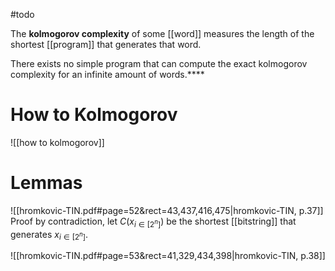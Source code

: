 #todo 

The **kolmogorov complexity** of some [[word]] measures the length of the shortest [[program]] that generates that word.

There exists no simple program that can compute the exact kolmogorov complexity for an infinite amount of words.****


# How to Kolmogorov
![[how to kolmogorov]]


# Lemmas

![[hromkovic-TIN.pdf#page=52&rect=43,437,416,475|hromkovic-TIN, p.37]]
Proof by contradiction, let $C(x_{i\in[2^n]})$ be the shortest [[bitstring]] that generates $x_{i\in[2^n]}$. 



![[hromkovic-TIN.pdf#page=53&rect=41,329,434,398|hromkovic-TIN, p.38]]



